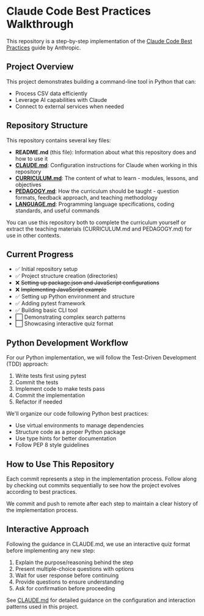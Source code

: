 # Claude Code Best Practices Walkthrough

This repository is a step-by-step implementation of the [Claude Code Best Practices](https://www.anthropic.com/engineering/claude-code-best-practices) guide by Anthropic.

## Project Overview

This project demonstrates building a command-line tool in Python that can:
- Process CSV data efficiently
- Leverage AI capabilities with Claude
- Connect to external services when needed

## Repository Structure

This repository contains several key files:

- **README.md** (this file): Information about what this repository does and how to use it
- **[CLAUDE.md](./CLAUDE.md)**: Configuration instructions for Claude when working in this repository
- **[CURRICULUM.md](./CURRICULUM.md)**: The content of what to learn - modules, lessons, and objectives
- **[PEDAGOGY.md](./PEDAGOGY.md)**: How the curriculum should be taught - question formats, feedback approach, and teaching methodology
- **[LANGUAGE.md](./LANGUAGE.md)**: Programming language specifications, coding standards, and useful commands

You can use this repository both to complete the curriculum yourself or extract the teaching materials (CURRICULUM.md and PEDAGOGY.md) for use in other contexts.

## Current Progress

- ✅ Initial repository setup
- ✅ Project structure creation (directories)
- ❌ ~~Setting up package.json and JavaScript configurations~~
- ❌ ~~Implementing JavaScript example~~
- ✅ Setting up Python environment and structure
- ✅ Adding pytest framework
- ✅ Building basic CLI tool
- ⬜ Demonstrating complex search patterns
- ⬜ Showcasing interactive quiz format

## Python Development Workflow

For our Python implementation, we will follow the Test-Driven Development (TDD) approach:
1. Write tests first using pytest
2. Commit the tests
3. Implement code to make tests pass
4. Commit the implementation
5. Refactor if needed

We'll organize our code following Python best practices:
- Use virtual environments to manage dependencies
- Structure code as a proper Python package
- Use type hints for better documentation
- Follow PEP 8 style guidelines

## How to Use This Repository

Each commit represents a step in the implementation process. Follow along by checking out commits sequentially to see how the project evolves according to best practices.

We commit and push to remote after each step to maintain a clear history of the implementation process.

## Interactive Approach

Following the guidance in CLAUDE.md, we use an interactive quiz format before implementing any new step:
1. Explain the purpose/reasoning behind the step
2. Present multiple-choice questions with options
3. Wait for user response before continuing
4. Provide questions to ensure understanding
5. Ask for confirmation before proceeding

See [CLAUDE.md](./CLAUDE.md) for detailed guidance on the configuration and interaction patterns used in this project.